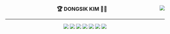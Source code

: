 <div align="center">

 <img align="right" src="https://github-readme-stats.vercel.app/api/top-langs/?username=KIN03&theme=dracula&exclude_repo=Computer-Science-Engineering&layout=compact&langs_count=10">

### 🏆 DONGSIK KIM 👨‍💻

 ---

 <a href="https://www.linkedin.com/in/dongsik-kim-b1725b194/"><img src="https://img.shields.io/badge/LinkedIn-0A66C2?style=flat-square&logo=linkedin&logoColor=white"/></a>
 <a><img src="https://img.shields.io/badge/MicrosoftAzure-0078D4?style=flat-square&logo=microsoftazure&logoColor=white"/></a>
 <a><img src="https://img.shields.io/badge/Python-3776AB?style=flat-square&logo=python&logoColor=white"/></a>
 <a><img src="https://img.shields.io/badge/Git-F05032?style=flat-square&logo=git&logoColor=white"/></a>
 <a><img src="https://img.shields.io/badge/HTML5-E34F26?style=flat-square&logo=html5&logoColor=white"/></a>
 <a><img src="https://img.shields.io/badge/CSS3-1572B6?style=flat-square&logo=css3&logoColor=white"/></a>
 <a><img src="https://img.shields.io/badge/Markdown-000000?style=flat-square&logo=markdown&logoColor=white"/></a>

<!-- 
[![Top Langs](https://github-readme-stats.vercel.app/api/top-langs/?username=COREkin&theme=dracula&exclude_repo=Computer-Science-Engineering&layout=compact&langs_count=10)](https://github.com/COREkin/github-readme-stats)
<a href="https://kin-archive.tistory.com/"><img src="https://hits.seeyoufarm.com/api/count/incr/badge.svg?url=https%3A%2F%2Fkin-archive.tistory.com&count_bg=%233D91C8&title_bg=%23555555&icon=pocket.svg&icon_color=%23E7E7E7&title=Tstory+blog&edge_flat=false"/></a>
-->
</div>

<!-- 
test
<img align="left" src="https://github-readme-stats.vercel.app/api?username=COREkin&theme=dracula">
-->
<!-- 
[![Anurag's GitHub stats](https://github-readme-stats.vercel.app/api?username=COREkin&theme=dracula)](https://github.com/COREkin/github-readme-stats)
-->
<!--
[![Hits](https://hits.seeyoufarm.com/api/count/incr/badge.svg?url=https%3A%2F%2Fkin-archive.tistory.com&count_bg=%233D91C8&title_bg=%23555555&icon=pocket.svg&icon_color=%23E7E7E7&title=Tstory+blog+counting+From+July.2022&edge_flat=false)](https://hits.seeyoufarm.com)
-->
<!--
![Footer](https://capsule-render.vercel.app/api?type=waving&color=auto&height=200&section=footer)
-->

